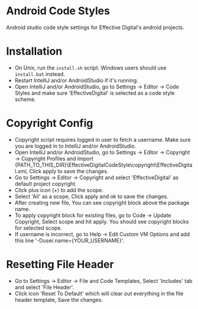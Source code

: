 # Android Code Styles
Android studio code style settings for Effective Digital's android projects.

# Installation

 * On Unix, run the `install.sh` script. Windows users should use `install.bat` instead.
 * Restart IntelliJ and/or AndroidStudio if it's running.
 * Open IntelliJ and/or AndroidStudio, go to Settings -> Editor -> Code Styles and make sure 'EffectiveDigital' is selected as a code style scheme.

 
# Copyright Config

 * Copyright script requires logged in user to fetch a username. Make sure you are logged in to IntelliJ and/or AndroidStudio.
 * Open IntelliJ and/or AndroidStudio, go to Settings -> Editor -> Copyright -> Copyright Profiles and Import {PATH_TO_THIS_DIR}\EffectiveDigitalCodeStyle\copyright\EffectiveDigital.xml, Click apply to save the changes.
 * Go to Settings -> Editor -> Copyright and select 'EffectiveDigital' as default project copyright.
 * Click plus icon (+) to add the scope.
 * Select 'All' as a scope, Click apply and ok to save the changes.
 * After creating new file, You can see copyright block above the package name.
 * To apply copyright block for existing files, go to Code -> Update Copyright, Select scope and hit apply. You should see copyright blocks for selected scope.
 * If username is incorrect, go to Help -> Edit Custom VM Options and add this line '-Duser.name={YOUR_USERNAME}'.
 
# Resetting File Header

 * Go to Settings -> Editor -> File and Code Templates, Select 'Includes' tab and select 'File Header'.
 * Click icon 'Reset To Default' which will clear out everything in the file header template, Save the changes.